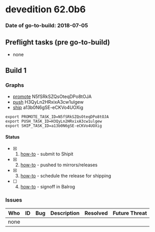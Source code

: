 # devedition 62.0b6

### Date of go-to-build: 2018-07-05

## Preflight tasks (pre go-to-build)
- none

## Build 1  

### Graphs
* [promote](https://tools.taskcluster.net/push-inspector/#/N5fSRkSZQsOteqDPo8tOJA) N5fSRkSZQsOteqDPo8tOJA
* [push](https://tools.taskcluster.net/push-inspector/#/H3QyLn2HRxixA3cw1ulgew) H3QyLn2HRxixA3cw1ulgew
* [ship](https://tools.taskcluster.net/push-inspector/#/a13b0N6gSE-eCKVo4UOXig) a13b0N6gSE-eCKVo4UOXig
```
export PROMOTE_TASK_ID=N5fSRkSZQsOteqDPo8tOJA
export PUSH_TASK_ID=H3QyLn2HRxixA3cw1ulgew
export SHIP_TASK_ID=a13b0N6gSE-eCKVo4UOXig
```


#### Status
- [x] 1.  [how-to](https://wiki.mozilla.org/Release:Release_Automation_on_Mercurial:Starting_a_Release#Submit_to_Ship_It)  - submit to Shipit
- [x] 2.  [how-to](https://github.com/mozilla-releng/releasewarrior-2.0/blob/master/docs/release-promotion/desktop/howto.md#push-artifacts-to-releases-directory)  - pushed to mirrors/releases
- [x] 3.  [how-to](https://github.com/mozilla-releng/releasewarrior-2.0/blob/master/docs/release-promotion/desktop/howto.md#ship-the-release)  - schedule the release for shipping
- [ ] 4.  [how-to](https://github.com/mozilla-releng/releasewarrior-2.0/blob/master/docs/release-promotion/desktop/howto.md#obtain-sign-offs-for-changes)  - signoff in Balrog

### Issues
| Who                 | ID               | Bug                                                                 | Description                | Resolved                | Future Threat                |
| ------------------- | ---------------- | ------------------------------------------------------------------- | -------------------------- | ----------------------- | ---------------------------- |
| none | | | | | |

